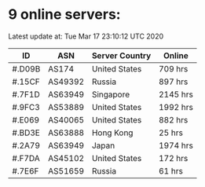 # 9 online servers:

Latest update at: Tue Mar 17 23:10:12 UTC 2020

| ID | ASN | Server Country | Online |
| -- | --- | -------------- | ------ |
| #.D09B | AS174 | United States | 709 hrs |
| #.15CF | AS49392 | Russia | 897 hrs |
| #.7F1D | AS63949 | Singapore | 2145 hrs |
| #.9FC3 | AS53889 | United States | 1992 hrs |
| #.E069 | AS40065 | United States | 882 hrs |
| #.BD3E | AS63888 | Hong Kong | 25 hrs |
| #.2A79 | AS63949 | Japan | 1974 hrs |
| #.F7DA | AS45102 | United States | 172 hrs |
| #.7E6F | AS51659 | Russia | 61 hrs |

